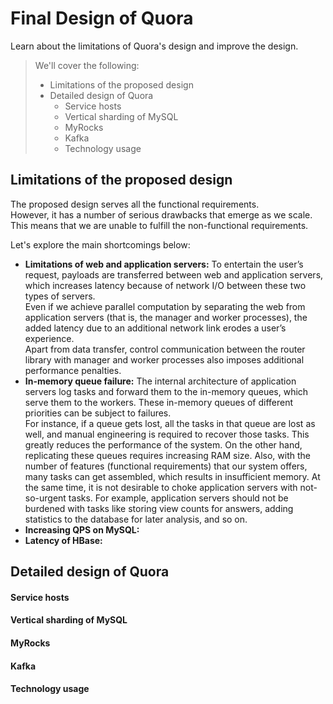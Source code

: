 # Final Design of Quora

Learn about the limitations of Quora's design and improve the design.

> We'll cover the following:
>
> - Limitations of the proposed design
> - Detailed design of Quora
>   - Service hosts
>   - Vertical sharding of MySQL
>   - MyRocks
>   - Kafka
>   - Technology usage

## Limitations of the proposed design

The proposed design serves all the functional requirements.  
 However, it has a number of serious drawbacks that emerge as we scale. This means that we are unable to fulfill the non-functional requirements.

Let's explore the main shortcomings below:

- **Limitations of web and application servers:**
  To entertain the user’s request, payloads are transferred between web and application servers, which increases latency because of network I/O between these two types of servers.  
  Even if we achieve parallel computation by separating the web from application servers (that is, the manager and worker processes), the added latency due to an additional network link erodes a user’s experience.  
  Apart from data transfer, control communication between the router library with manager and worker processes also imposes additional performance penalties.
- **In-memory queue failure:**
  The internal architecture of application servers log tasks and forward them to the in-memory queues, which serve them to the workers. These in-memory queues of different priorities can be subject to failures.  
   For instance, if a queue gets lost, all the tasks in that queue are lost as well, and manual engineering is required to recover those tasks. This greatly reduces the performance of the system. On the other hand, replicating these queues requires increasing RAM size. Also, with the number of features (functional requirements) that our system offers, many tasks can get assembled, which results in insufficient memory. At the same time, it is not desirable to choke application servers with not-so-urgent tasks. For example, application servers should not be burdened with tasks like storing view counts for answers, adding statistics to the database for later analysis, and so on.
- **Increasing QPS on MySQL:**
- **Latency of HBase:**

## Detailed design of Quora

#### Service hosts

#### Vertical sharding of MySQL

#### MyRocks

#### Kafka

#### Technology usage
